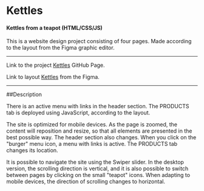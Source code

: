 # Kettles
#### Kettles from a teapot (HTML/CSS/JS)

This is a website design project consisting of four pages. Made according to the layout from the Figma graphic editor.

***
Link to the project [Kettles](https://yana-shcherbyna.github.io/Kettles/) GitHub Page.

Link to layout [Kettles](https://www.figma.com/file/aQrySU5GdhjipMNWOBwa9v/Task?node-id=16%3A141&mode=dev) from the Figma.
***

##Description

There is an active menu with links in the header section. The PRODUCTS tab is deployed using JavaScript, according to the layout.

The site is optimized for mobile devices. As the page is zoomed, the content will reposition and resize, so that all elements are presented in the best possible way. The header section also changes. When you click on the "burger" menu icon, a menu with links is active. The PRODUCTS tab changes its location.

It is possible to navigate the site using the Swiper slider. In the desktop version, the scrolling direction is vertical, and it is also possible to switch between pages by clicking on the small "teapot" icons. 
When adapting to mobile devices, the direction of scrolling changes to horizontal.




<!-- # Kettles
#### Kettles from a teapot (HTML/CSS/JS)

Це проект з верстки сайту, який складається з чотирьох сторінок. Виконаний по макету з графічного редактора Figma. 

***
Посилання на проект [Kettles](https://yana-shcherbyna.github.io/Kettles/) GitHub Page.
Посилання на макет [Kettles](https://www.figma.com/file/aQrySU5GdhjipMNWOBwa9v/Task?node-id=16%3A141&mode=dev) from the Figma.
***

##Description
В розділі header є активне меню з посиланнями. Вкладка PRODUCTS розгортається з використанням JavaScript, згідно макету.

Сайт оптимізований під мобільні пристрої. Під час масштабування сторінки вміст змінюватиме розташування і розміри, щоб усі елементи були представлені якнайкраще. Також змінюється header. При кліку на іконку меню «бургер» активне меню з посиланнями. Вкладка PRODUCTS змінює своє розташування.

Є можливість навігації по сайту, яка виконана за допомогою слайдера Swiper. У десктопній версії напрямок прокрутки вертикальний, також є можливість переходу до конкретної сторінки при кліку на маленькі іконки «Чайників». 
При адаптації під мобільні пристрої, напрямок прокрутки змінюється на горизонтальний.  -->









